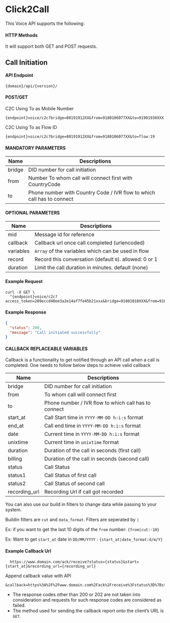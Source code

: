 # Click2Call

This Voice API supports the following:

#### HTTP Methods

It will support both GET and POST requests.

## Call Initiation

#### API Endpoint

```
{domain}/api/{version}/
```

#### POST/GET

C2C Using To as Mobile Number

```
{endpoint}voice/c2c?bridge=80191912XX&from=9180106077XX&to=91901930XXX
```

C2C Using To as Flow ID

```
{endpoint}voice/c2c?bridge=80191912XX&from=9180106077XX&to=flow:19
```

#### MANDATORY PARAMETERS

| Name   | Descriptions                                                           |
| ------ | ---------------------------------------------------------------------- |
| bridge | DID number for call initiation                                         |
| from   | Number To whom call will connect first with CountryCode                |
| to     | Phone number with Country Code / IVR flow to which call has to connect |

#### OPTIONAL PARAMETERS

| Name      | Descriptions                                            |
| --------- | ------------------------------------------------------- |
| mid       | Message id for reference                                | r |
| callback  | Callback url once call completed (urlencoded)           |
| variables | `Array` of the variables which can be used in flow      |
| record    | Record this conversation (default `0`). allowed: 0 or 1 |
| duration  | Limit the call duration in minutes. default (none)      |

#### Example Request

```
curl -X GET \
  "{endpoint}voice/c2c?access_token=209eccd40ee3a2e14af7fe45b21xxx&bridge=91801010XXX&from=9189195XXX&to=91901xxxxxx"
```

#### Example Response

```json
{
  "status": 200,
  "message": "Call initiated successfully"
}
```

#### CALLBACK REPLACEABLE VARIABLES

Callback is a functionality to get notified through an API call when a call is completed. One needs to follow below steps to achieve valid callback

| Name          | Descriptions                                         |
| ------------- | ---------------------------------------------------- |
| bridge        | DID number for call initiation                       |
| from          | To whom call will connect first                      |
| to            | Phone number / IVR flow to which call has to connect |
| start_at      | Call Start time in `YYYY-MM-DD h:i:s` format         |
| end_at        | Call end time in `YYYY-MM-DD h:i:s` format           |
| date          | Current time in `YYYY-MM-DD h:i:s` format            |
| unixtime      | Current time in `unixtime` format                    |
| duration      | Duration of the call in seconds (first call)         |
| billing       | Duration of the call in seconds (second call)        |
| status        | Call Status                                          |
| status1       | Call Status of first call                            |
| status2       | Call Status of second call                           |
| recording_url | Recording Url if call got recorded                   |

You can also use our build in filters to change data while passing to your system.

Buildin filters are `cut` and `data_format`. Filters are seperated by `|`

Ex: if you want to get the last 10 digits of the `from` number: `{from|cut:-10}`

Ex: Want to get `start_at` date in `DD/MM/YYYY` : `{start_at|date_format:d/m/Y}`

#### Example Callback Url

```
  https://www.domain.com/ack/receive?status={status}&start={start_at}&recording_url={recording_url}
```

Append callback value with API

```
&callback=https%3A%2F%2Fwww.domain.com%2Fack%2Freceive%3Fstatus%3D%7Bstatus%7D%26start%3D%7Bstart_at%7D%26recording_url%3D%7Brecording_url%7D
```

- The response codes other than 200 or 202 are not taken into consideration and requests for such response codes are considered as failed.
- The method used for sending the callback report onto the client’s URL is `GET`.
